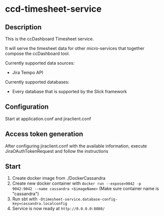 # ccd-timesheet-service
## Description #
This is the ccDashboard Timesheet service.

It will serve the timesheet data for other micro-services that together compose the ccDashboard tool.

Currently supported data sources:
*   Jira Tempo API

Currently supported databases:
*   Every database that is supported by the Slick framework

## Configuration ##
Start at application.conf and jiraclient.conf

## Access token generation ##
After configuring jiraclient.conf with the available information, execute JiraOAuthTokenRequest and follow the instructions

## Start ##

1. Create docker image from ./DockerCassandra
2. Create new docker container with `docker run --expose=9042 -p 9042:9042 --name cassandra <$imageName>` (Make sure container name is "cassandra")
3. Run sbt with `-Dtimesheet-service.database-config-key=cassandra.localconfig`
4. Service is now ready at `http://0.0.0.0:8080/`